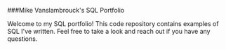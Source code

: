 
###Mike Vanslambrouck's SQL Portfolio

Welcome to my SQL portfolio! This code repository contains examples of SQL I've written. Feel free to take a look and reach out if you have any questions.
